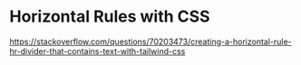 # Horizontal Rules with CSS

https://stackoverflow.com/questions/70203473/creating-a-horizontal-rule-hr-divider-that-contains-text-with-tailwind-css
